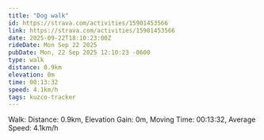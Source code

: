 ```yaml
---
title: "Dog walk"
id: https://strava.com/activities/15901453566
link: https://strava.com/activities/15901453566
date: 2025-09-22T18:10:23:00Z
rideDate: Mon Sep 22 2025
pubDate: Mon, 22 Sep 2025 12:10:23 -0600
type: walk
distance: 0.9km
elevation: 0m
time: 00:13:32
speed: 4.1km/h
tags: kuzco-tracker
---
```

Walk: Distance: 0.9km, Elevation Gain: 0m, Moving Time: 00:13:32, Average Speed: 4.1km/h